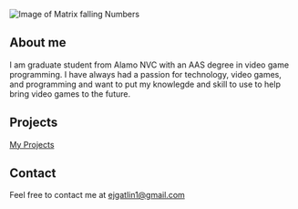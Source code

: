 ![Image of Matrix falling Numbers](https://i.imgur.com/E5gN1eK.gif)

## About me

I am graduate student from Alamo NVC with an AAS degree in video game programming. I have always had a passion for technology, video games, and programming and want to put my knowlegde and skill to use to help bring video games to the future.


## Projects

[My Projects](https://github.com/egatlin1/Projects)

## Contact
Feel free to contact me at ejgatlin1@gmail.com
